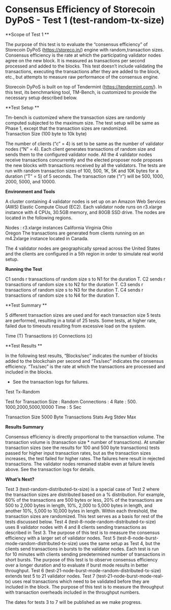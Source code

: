 # Consensus Efficiency of Storecoin DyPoS - Test 1 (test-random-tx-size)

**Scope of Test 1 **

The purpose of this test is to evaluate the “consensus efficiency” of Storecoin DyPoS (https://storeco.in/) engine with random,transaction sizes. Consensus efficiency is the rate at which the participating validator nodes agree on the new block. It is measured as transactions per second processed and added to the blocks. This test doesn’t include validating the transactions, executing the transactions after they are added to the block, etc., but attempts to measure raw performance of the consensus engine.
 
Storecoin DyPoS is built on top of Tendermint (https://tendermint.com/). In this test, its benchmarking tool, TM-Bench, is customized to provide the necessary setup described below.

**Test Setup **
 
 
Tm-bench is customized where the transaction sizes are randomly computed subjected to the maximum size. The test setup will be same as Phase 1, except that the transaction sizes are randomized.  
Transaction Size (100 byte to 10k byte)
 
 The number of clients (“c” = 4) is set to be same as the number of validator nodes (“N” = 4). Each client generates transactions of random size and sends them to the configured validator node. All the 4 validator nodes receive transactions concurrently and the elected proposer node proposes the new blocks with transactions received by all the validators.  The tests are run with random transaction sizes of 100, 500, 1K, 5K and 10K bytes for a duration (“T” = 5) of 5 seconds. The transaction rate ("r") will be 500, 1000, 2000, 5000, and 10000.

**Environment and Tools**
 
A cluster containing 4 validator nodes is set up on an Amazon Web Services (AWS) Elastic Compute Cloud (EC2). Each validator node runs on r3.xlarge instance with 4 CPUs, 30.5GB memory, and 80GB SSD drive. The nodes are located in the following regions.
 
Nodes :  r3.xlarge instances
California 
Virginia
Ohio  
Oregon 
The transactions are generated from clients running on an m4.2xlarge instance located in Canada.
 
The 4 validator nodes are geographically spread across the United States and the clients are configured in a 5th region in order to simulate real world setup.

**Running the Test**

C1 sends r transactions of random size s to N1 for the duration T. 
C2 sends r transactions of random size s to N2 for the duration T. 
C3 sends r transactions of random size s to N3 for the duration T. 
C4 sends r transactions of random size s to N4 for the duration T.

**Test Summary **

5 different transaction sizes are used and for each transaction size 5 tests are performed, resulting in a total of 25 tests. Some tests, at higher rate, failed due to timeouts resulting from excessive load on the system.

Time (T)
Transactions (r)
Connections (c)

**Test Results **

In the following test results, “Blocks/sec” indicates the number of blocks added to the blockchain per second and “Txs/sec” indicates the consensus efficiency. “Txs/sec” is the rate at which the transactions are processed and included in the blocks. 

* See the transaction logs for failures.

Test Tx-Random

Test for Transaction Size : Random
Connections : 4
Rate : 500. 1000,2000,5000,10000
Time : 5 Sec



Transaction Size 5000 Byte
Transactions
Stats
Avg
Stdev
Max

**Results Summary**

Consensus efficiency is directly proportional to the transaction volume. The transaction volume is (transaction size * number of transactions). 
At smaller transaction sizes (see the results for 100 and 500 byte transactions) tests passed for higher input transaction rates, but as the transaction sizes increases, the test failed for higher rates. The failures here result in rejected transactions.
The validator nodes remained stable even at failure levels above. See the transaction logs for details.

**What’s Next?**

Test 3 (test-random-distributed-tx-size) is a special case of Test 2 where the transaction sizes are distributed based on a % distribution. For example, 60% of the transactions are 500 bytes or less, 20% of the transactions are 500 to 2,000 bytes in length, 10%, 2,000 to 5,000 bytes in length, and another 10%, 5,000 to 10,000 bytes in length. Within each threshold, the transaction sizes are randomized. This test serves as a basis for rest of the tests discussed below.
Test 4 (test-8-node-random-distributed-tx-size) uses 8 validator nodes with 4 and 8 clients sending transactions as described in Test 3. The purpose of this test is to measure the consensus efficiency with a larger set of validator nodes.
Test 5 (test-8-node-burst-mode-random-distributed-tx-size) uses the same setup as Test 4, but the clients send transactions in bursts to the validator nodes. Each test is run for 10 minutes with clients sending predetermined number of transactions in short bursts. The purpose of this test is to observe consensus efficiency over a longer duration and to evaluate if burst mode results in better throughput.
Test 6 (test-21-node-burst-mode-random-distributed-tx-size) extends test 5 to 21 validator nodes.
Test 7 (test-21-node-burst-mode-real-tx) uses real transactions which need to be validated before they are included in the block. The purpose of this test is to measure the throughput with transaction overheads included in the throughput numbers.

The dates for tests 3 to 7 will be published as we make progress.

